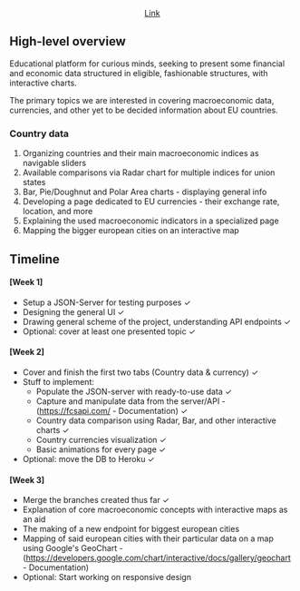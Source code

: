 <p align=center><a href="https://salerazvan.github.io/home">Link</a></p>

## High-level overview ## 
Educational platform for curious minds, seeking to present some financial and economic data structured in eligible, fashionable structures, with interactive charts.

The primary topics we are interested in covering macroeconomic data, currencies, and other yet to be decided information about EU countries. 

  ### Country data ###
  1) Organizing countries and their main macroeconomic indices as navigable sliders
  2) Available comparisons via Radar chart for multiple indices for union states
  3) Bar, Pie/Doughnut and Polar Area charts - displaying general info
  4) Developing a page dedicated to EU currencies - their exchange rate, location, and more
  5) Explaining the used macroeconomic indicators in a specialized page
  6) Mapping the bigger european cities on an interactive map

## Timeline ##

  #### [Week 1] ####
  - Setup a JSON-Server for testing purposes ✓
  - Designing the general UI ✓
  - Drawing general scheme of the project, understanding API endpoints ✓
  - Optional: cover at least one presented topic ✓

  #### [Week 2] ####
  - Cover and finish the first two tabs (Country data & currency) ✓
  - Stuff to implement: 
    - Populate the JSON-server with ready-to-use data ✓
    - Capture and manipulate data from the server/API - (https://fcsapi.com/ - Documentation) ✓
    - Country data comparison using Radar, Bar, and other interactive charts ✓
    - Country currencies visualization ✓
    - Basic animations for every page ✓
  - Optional: move the DB to Heroku ✓

  #### [Week 3] ####
  - Merge the branches created thus far ✓
  - Explanation of core macroeconomic concepts with interactive maps as an aid
  - The making of a new endpoint for biggest european cities
  - Mapping of said european cities with their particular data on a map using Google's GeoChart - (https://developers.google.com/chart/interactive/docs/gallery/geochart - Documentation)
  - Optional: Start working on responsive design
